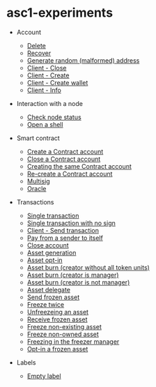 # asc1-experiments

- Account
  - [Delete](https://github.com/blockchain-unica/asc1-experiments/blob/master/account/delete.md#delete_account)
  - [Recover](https://github.com/blockchain-unica/asc1-experiments/blob/master/account/recover.md#recover_account)
  - [Generate random (malformed) address](https://github.com/blockchain-unica/asc1-experiments/blob/master/account/create_random_address.md#create_malformed_address)
  - [Client - Close](https://github.com/blockchain-unica/asc1-experiments/blob/master/account/client_nodejs/close.js#close_account)
  - [Client - Create](https://github.com/blockchain-unica/asc1-experiments/blob/master/account/client_nodejs/create.js#create_account)
  - [Client - Create wallet](https://github.com/blockchain-unica/asc1-experiments/blob/master/account/client_nodejs/create_wallet.js#create_wallet)
  - [Client - Info](https://github.com/blockchain-unica/asc1-experiments/blob/master/account/client_nodejs/info.js#info_account)

- Interaction with a node
  - [Check node status](https://github.com/blockchain-unica/asc1-experiments/blob/master/node_interaction/check_node_status.md#check_node_status)
  - [Open a shell](https://github.com/blockchain-unica/asc1-experiments/blob/master/node_interaction/open_shell.md#open_shell)

- Smart contract
  - [Create a Contract account](https://github.com/blockchain-unica/asc1-experiments/blob/master/smart_contract/create_contract_account.md#create_contract_account)
  - [Close a Contract account](https://github.com/blockchain-unica/asc1-experiments/blob/master/smart_contract/close_contract_account%20copy.md#close_contract_account)
  - [Creating the same Contract account](https://github.com/blockchain-unica/asc1-experiments/blob/master/smart_contract/same_contract_account.md#same_script)
  - [Re-create a Contract account](https://github.com/blockchain-unica/asc1-experiments/blob/master/smart_contract/re_create_contract_account.md#re_create_contract_account)
  - [Multisig](https://github.com/blockchain-unica/asc1-experiments/blob/master/smart_contract/multisig.md#multisig)
  - [Oracle](https://github.com/blockchain-unica/asc1-experiments/blob/master/smart_contract/oracle.md#oracle)

- Transactions
  - [Single transaction](https://github.com/blockchain-unica/asc1-experiments/blob/master/transactions/single_transaction.md#single_transaction)
  - [Single transaction with no sign](https://github.com/blockchain-unica/asc1-experiments/blob/master/transactions/single_transaction_no_sign.md#send_single_transaction_no_sign)
  - [Client - Send transaction](https://github.com/blockchain-unica/asc1-experiments/blob/master/transactions/client_nodejs/send.js#send_single_transaction)
  - [Pay from a sender to itself](https://github.com/blockchain-unica/asc1-experiments/blob/master/transactions/tx-pay-snd_eq_rcv.md)
  - [Close account](https://github.com/blockchain-unica/asc1-experiments/blob/master/transactions/tx-close.md)
  - [Asset generation](https://github.com/blockchain-unica/asc1-experiments/blob/master/transactions/tx-gen-optin-burn.md#gen)
  - [Asset opt-in](https://github.com/blockchain-unica/asc1-experiments/blob/master/transactions/tx-gen-optin-burn.md#opt-in)
  - [Asset burn (creator without all token units)](https://github.com/blockchain-unica/asc1-experiments/blob/master/transactions/tx-gen-optin-burn.md#burn-creator-without-all-token-units)
  - [Asset burn (creator is manager)](https://github.com/blockchain-unica/asc1-experiments/blob/master/transactions/tx-gen-optin-burn.md#burn-creator-is-manager)
  - [Asset burn (creator is not manager)](https://github.com/blockchain-unica/asc1-experiments/blob/master/transactions/tx-gen-optin-burn.md#burn-creator-is-not-manager)
  - [Asset delegate](https://github.com/blockchain-unica/asc1-experiments/blob/master/transactions/tx-asset-config.md#delegate)
  - [Send frozen asset](https://github.com/blockchain-unica/asc1-experiments/blob/master/transactions/tx-freeze.md#send-frozen-asset)
  - [Freeze twice](https://github.com/blockchain-unica/asc1-experiments/blob/master/transactions/tx-freeze.md#freeze-twice)
  - [Unfreezeing an asset](https://github.com/blockchain-unica/asc1-experiments/blob/master/transactions/tx-freeze.md#unfreezing-an-asset)
  - [Receive frozen asset](https://github.com/blockchain-unica/asc1-experiments/blob/master/transactions/tx-freeze.md#receive-frozen-asset)
  - [Freeze non-existing asset](https://github.com/blockchain-unica/asc1-experiments/blob/master/transactions/tx-freeze.md#freeze-non-existing-asset)
  - [Freeze non-owned asset](https://github.com/blockchain-unica/asc1-experiments/blob/master/transactions/tx-freeze.md#freeze-non-owned-asset)
  - [Freezing in the freezer manager](https://github.com/blockchain-unica/asc1-experiments/blob/master/transactions/tx-freeze.md#freezing-in-the-freezer-manager)
  - [Opt-in a frozen asset](https://github.com/blockchain-unica/asc1-experiments/blob/master/transactions/tx-freeze.md#opt-in-a-frozen-asset)

- Labels
  - [Empty label](https://github.com/blockchain-unica/asc1-experiments/blob/master/labels/empty_label.md#empty_label)
